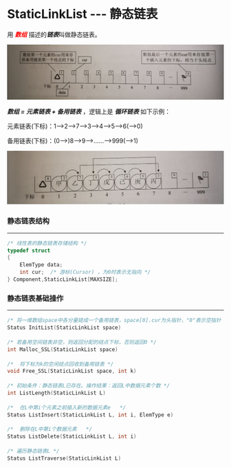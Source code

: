 # StaticLinkList --- 静态链表

用 ***<font color=red>数组</font>*** 描述的***链表***叫做静态链表。 

![静态链表](静态链表.jpg)

***数组 = 元素链表 + 备用链表*** ，逻辑上是 ***循环链表*** 如下示例：

元素链表(下标)：1-->2-->7-->3-->4-->5-->6(-->0)

备用链表(下标)：(0-->)8-->9-->......-->999(-->1)

![静态链表示例](静态链表示例.jpg)

### 静态链表结构

---

```c
/* 线性表的静态链表存储结构 */
typedef struct 
{
    ElemType data;
    int cur;  /* 游标(Cursor) ，为0时表示无指向 */
} Component,StaticLinkList[MAXSIZE];
```

### 静态链表基础操作

---

```c
/* 将一维数组space中各分量链成一个备用链表，space[0].cur为头指针，"0"表示空指针 */
Status InitList(StaticLinkList space) 

/* 若备用空间链表非空，则返回分配的结点下标，否则返回0 */
int Malloc_SSL(StaticLinkList space) 

/*  将下标为k的空闲结点回收到备用链表 */
void Free_SSL(StaticLinkList space, int k) 

/* 初始条件：静态链表L已存在。操作结果：返回L中数据元素个数 */
int ListLength(StaticLinkList L)

/*  在L中第i个元素之前插入新的数据元素e   */
Status ListInsert(StaticLinkList L, int i, ElemType e)

/*  删除在L中第i个数据元素   */
Status ListDelete(StaticLinkList L, int i)  

/* 遍历静态链表L */
Status ListTraverse(StaticLinkList L)
```

